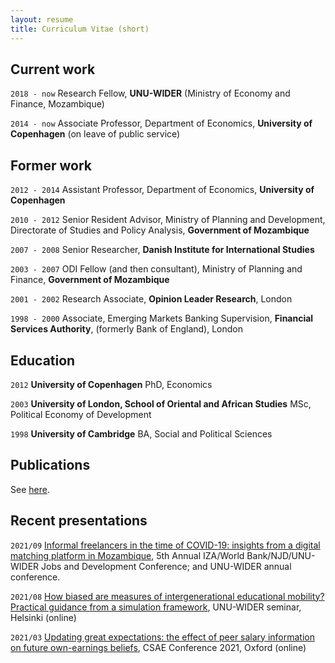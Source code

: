 ```yaml
---
layout: resume
title: Curriculum Vitae (short)
---
```

## Current work

`2018 - now` Research Fellow, __UNU-WIDER__ (Ministry of Economy and Finance, Mozambique)

`2014 - now` Associate Professor, Department of Economics, __University of Copenhagen__ (on leave of public service)

## Former work

`2012 - 2014` Assistant Professor, Department of Economics, __University of Copenhagen__

`2010 - 2012` Senior Resident Advisor, Ministry of Planning and Development, Directorate of Studies and Policy Analysis, __Government of Mozambique__

`2007 - 2008` Senior Researcher, __Danish Institute for International Studies__

`2003 - 2007` ODI Fellow (and then consultant), Ministry of Planning and Finance, __Government of Mozambique__

`2001 - 2002` Research Associate, __Opinion Leader Research__, London

`1998 - 2000` Associate, Emerging Markets Banking Supervision, __Financial Services Authority__, (formerly Bank of England), London

## Education

`2012`
__University of Copenhagen__
PhD, Economics

`2003`
__University of London, School of Oriental and African Studies__
MSc, Political Economy of Development

`1998`
__University of Cambridge__
BA, Social and Political Sciences

## Publications

See [here](https://esamjones.github.io/publications/).


## Recent presentations

`2021/09`
<a href="https://github.com/esamjones/esamjones.github.io/blob/master/archive/2021-09.Biscate.pdf">Informal freelancers in the time of COVID-19: insights from a digital matching platform in Mozambique</a>, 5th Annual IZA/World Bank/NJD/UNU-WIDER Jobs and Development Conference; and UNU-WIDER annual conference.

`2021/08` <a href="https://github.com/esamjones/esamjones.github.io/blob/master/archive/2021-08.IGM.pdf">How biased are measures of intergenerational
educational mobility?
Practical guidance from a simulation framework</a>, UNU-WIDER seminar, Helsinki (online)

`2021/03` <a href="https://github.com/esamjones/esamjones.github.io/blob/master/archive/2021-03.Update.pdf">Updating great expectations: the effect of
peer salary information on future
own-earnings beliefs</a>, CSAE Conference 2021, Oxford (online)



<!-- ### Footer

Last updated: September 2021 -->

